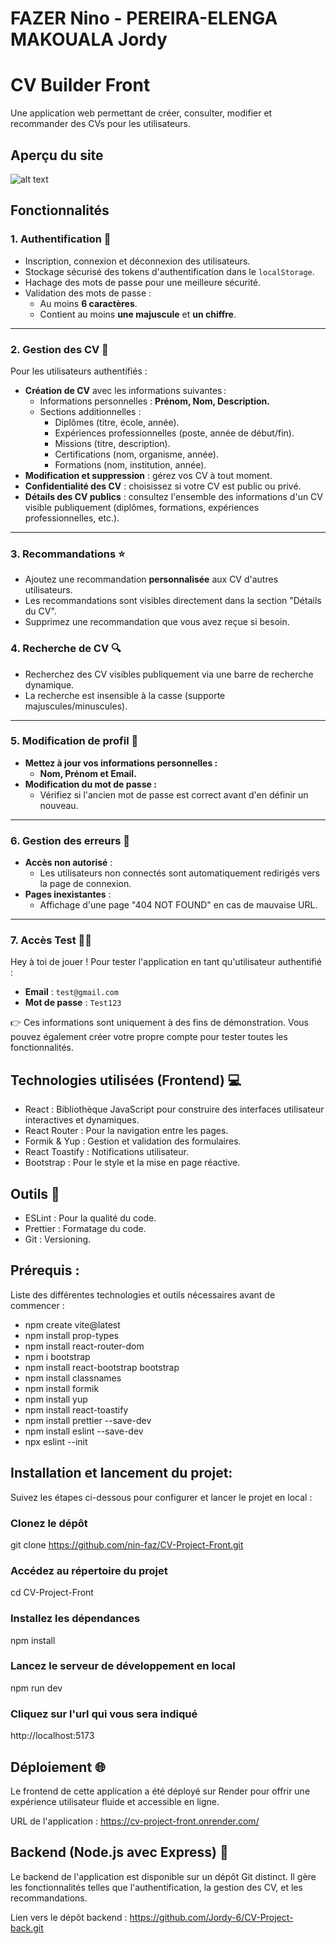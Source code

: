 # FAZER Nino - PEREIRA-ELENGA MAKOUALA Jordy


# CV Builder Front

Une application web permettant de créer, consulter, modifier et recommander des CVs pour les utilisateurs.

## Aperçu du site
![alt text](image.png)

## Fonctionnalités

### 1. Authentification 🔐
- Inscription, connexion et déconnexion des utilisateurs.
- Stockage sécurisé des tokens d'authentification dans le `localStorage`.
- Hachage des mots de passe pour une meilleure sécurité.
- Validation des mots de passe :
  - Au moins **6 caractères**.
  - Contient au moins **une majuscule** et **un chiffre**.

---

### 2. Gestion des CV 📝
Pour les utilisateurs authentifiés :  

- **Création de CV** avec les informations suivantes :
  - Informations personnelles : **Prénom, Nom, Description.**
  - Sections additionnelles : 
    - Diplômes (titre, école, année).
    - Expériences professionnelles (poste, année de début/fin).
    - Missions (titre, description).
    - Certifications (nom, organisme, année).
    - Formations (nom, institution, année).
- **Modification et suppression** : gérez vos CV à tout moment.
- **Confidentialité des CV** : choisissez si votre CV est public ou privé.
- **Détails des CV publics** : consultez l'ensemble des informations d'un CV visible publiquement (diplômes, formations, expériences professionnelles, etc.).

---

### 3. Recommandations ⭐
- Ajoutez une recommandation **personnalisée** aux CV d'autres utilisateurs.
- Les recommandations sont visibles directement dans la section "Détails du CV".
- Supprimez une recommandation que vous avez reçue si besoin.


### 4. Recherche de CV 🔍
- Recherchez des CV visibles publiquement via une barre de recherche dynamique.
- La recherche est insensible à la casse (supporte majuscules/minuscules).

---

### 5. Modification de profil 👤
- **Mettez à jour vos informations personnelles :**
  - **Nom, Prénom et Email.**
- **Modification du mot de passe :**
  - Vérifiez si l'ancien mot de passe est correct avant d'en définir un nouveau.

---

### 6. Gestion des erreurs 🚧
- **Accès non autorisé** :
  - Les utilisateurs non connectés sont automatiquement redirigés vers la page de connexion.
- **Pages inexistantes** :
  - Affichage d'une page "404 NOT FOUND" en cas de mauvaise URL.

---

### 7. Accès Test 👨‍💻

Hey à toi de jouer ! Pour tester l'application en tant qu'utilisateur authentifié :  

- **Email** : `test@gmail.com`
- **Mot de passe** : `Test123`

👉 Ces informations sont uniquement à des fins de démonstration. Vous pouvez également créer votre propre compte pour tester toutes les fonctionnalités.

## Technologies utilisées (Frontend) 💻

- React : Bibliothèque JavaScript pour construire des interfaces utilisateur interactives et dynamiques.
- React Router : Pour la navigation entre les pages.
- Formik & Yup : Gestion et validation des formulaires.
- React Toastify : Notifications utilisateur.
- Bootstrap : Pour le style et la mise en page réactive.

## Outils 🔧
- ESLint : Pour la qualité du code.
- Prettier : Formatage du code.
- Git : Versioning.

## Prérequis :
Liste des différentes technologies et outils nécessaires avant de commencer :
- npm create vite@latest
- npm install prop-types
- npm install react-router-dom
- npm i bootstrap
- npm install react-bootstrap bootstrap
- npm install classnames
- npm install formik
- npm install yup
- npm install react-toastify
- npm install prettier --save-dev
- npm install eslint --save-dev
- npx eslint --init

## Installation et lancement du projet:
Suivez les étapes ci-dessous pour configurer et lancer le projet en local :

### Clonez le dépôt
git clone https://github.com/nin-faz/CV-Project-Front.git

### Accédez au répertoire du projet
cd CV-Project-Front

### Installez les dépendances
npm install

### Lancez le serveur de développement en local
npm run dev

### Cliquez sur l'url qui vous sera indiqué
http://localhost:5173

## Déploiement 🌐
Le frontend de cette application a été déployé sur Render pour offrir une expérience utilisateur fluide et accessible en ligne.

URL de l'application : https://cv-project-front.onrender.com/

## Backend (Node.js avec Express) 🚀
Le backend de l'application est disponible sur un dépôt Git distinct. Il gère les fonctionnalités telles que l'authentification, la gestion des CV, et les recommandations.

Lien vers le dépôt backend : https://github.com/Jordy-6/CV-Project-back.git